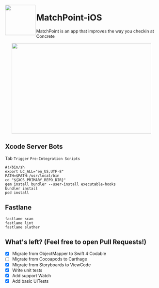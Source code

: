 <p><img align="left" width="100" height="100" src="https://github.com/lscardinali/MatchPoint-iOS/blob/master/MatchPoint/Assets.xcassets/AppIcon.appiconset/iconnnn-1.png?raw=true"></p>
<h1>MatchPoint-iOS</h1>
<p>MatchPoint is an app that improves the way you checkin at Concrete</p>

<p align="center">
  <img width="460" height="300" src="https://github.com/lscardinali/MatchPoint-iOS/blob/master/MatchPoint/Assets.xcassets/tutorial.imageset/tutorial.png">
</p>

## Xcode Server Bots

Tab `Trigger`
`Pre-Integration Scripts`
```
#!/bin/sh
export LC_ALL="en_US.UTF-8"
PATH=$PATH:/usr/local/bin
cd "${XCS_PRIMARY_REPO_DIR}"
gem install bundler --user-install executable-hooks
bundler install
pod install
```

## Fastlane
```
fastlane scan
fastlane lint
fastlane slather
```

## What's left? (Feel free to open Pull Requests!)
- [X] Migrate from ObjectMapper to Swift 4 Codable
- [ ] Migrate from Cocoapods to Carthage
- [X] Migrate from Storyboards to ViewCode
- [X] Write unit tests
- [X] Add support Watch
- [X] Add basic UITests
